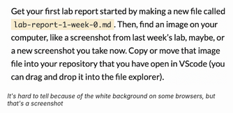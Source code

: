 ![Image](Screen_Shot.png)

*It's hard to tell because of the white background on some browsers, but that's a screenshot*
